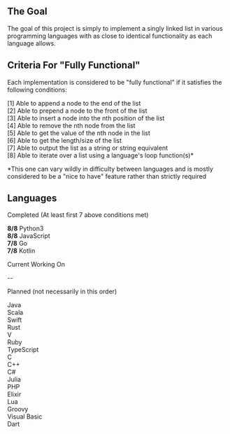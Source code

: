 ## The Goal

The goal of this project is simply to implement a singly linked list in various programming languages with as close to identical functionality as each language allows.

## Criteria For "Fully Functional"

Each implementation is considered to be "fully functional" if it satisfies the following conditions:

[1] Able to append a node to the end of the list\
[2] Able to prepend a node to the front of the list\
[3] Able to insert a node into the nth position of the list\
[4] Able to remove the nth node from the list\
[5] Able to get the value of the nth node in the list\
[6] Able to get the length/size of the list\
[7] Able to output the list as a string or string equivalent\
[8] Able to iterate over a list using a language's loop function(s)*

*This one can vary wildly in difficulty between languages and is mostly considered to be a "nice to have" feature rather than strictly required

## Languages

Completed (At least first 7 above conditions met)

**8/8** Python3\
**8/8** JavaScript\
**7/8** Go\
**7/8** Kotlin

Current Working On

--

Planned (not necessarily in this order)

Java\
Scala\
Swift\
Rust\
V\
Ruby\
TypeScript\
C\
C++\
C#\
Julia\
PHP\
Elixir\
Lua\
Groovy\
Visual Basic\
Dart


